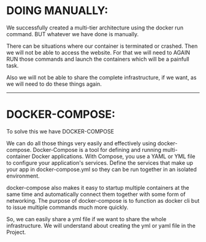 # DOING MANUALLY:
We successfully created a multi-tier architecture using the docker run command. 
BUT whatever we have done is manually.

There can be situations where our container is terminated or crashed. Then we will not be able to access the website.
For that we will need to AGAIN RUN those commands and launch the containers which will be a painfull task.

Also we will not be able to share the complete infrastructure, if we want, as we will need to do these things again.

----------------------------------------------------------------------------------------------------------------------------------
# DOCKER-COMPOSE:
To solve this we have DOCKER-COMPOSE

We can do all those things very easily and effectively using docker-compose.
Docker-Compose is a tool for defining and running multi-container Docker applications. With Compose, you use a YAML or YML file 
to configure your application's services. Define the services that make up your app in docker-compose.yml so they can be run 
together in an isolated environment.

docker-compose also makes it easy to startup multiple containers at the same time and automatically connect them together with 
some form of networking. The purpose of docker-compose is to function as docker cli but to issue multiple commands much more 
quickly.

So, we can easily share a yml file if we want to share the whole infrastructure.
We will understand about creating the yml or yaml file in the Project.
